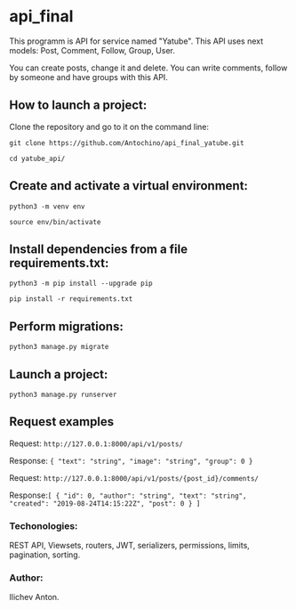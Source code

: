 # api_final
This programm is API for service named "Yatube". This API uses next models: Post, Comment, Follow, Group, User. 

You can create posts, change it and delete. You can write comments, follow by someone and have groups with this API.
## How to launch a project:
Clone the repository and go to it on the command line:

`git clone https://github.com/Antochino/api_final_yatube.git`

`cd yatube_api/`

## Create and activate a virtual environment:

`python3 -m venv env`

`source env/bin/activate`

## Install dependencies from a file requirements.txt:

`python3 -m pip install --upgrade pip`

`pip install -r requirements.txt`

## Perform migrations:

`python3 manage.py migrate`

## Launch a project:

`python3 manage.py runserver`

## Request examples

Request: `http://127.0.0.1:8000/api/v1/posts/`

Response: `{
  "text": "string",
  "image": "string",
  "group": 0
}`

Request: `http://127.0.0.1:8000/api/v1/posts/{post_id}/comments/`

Response:`[
  {
    "id": 0,
    "author": "string",
    "text": "string",
    "created": "2019-08-24T14:15:22Z",
    "post": 0
  }
]`

### Techonologies: 

REST API, Viewsets, routers, JWT, serializers, permissions, limits, pagination, sorting.

### Author: 

Ilichev Anton.

